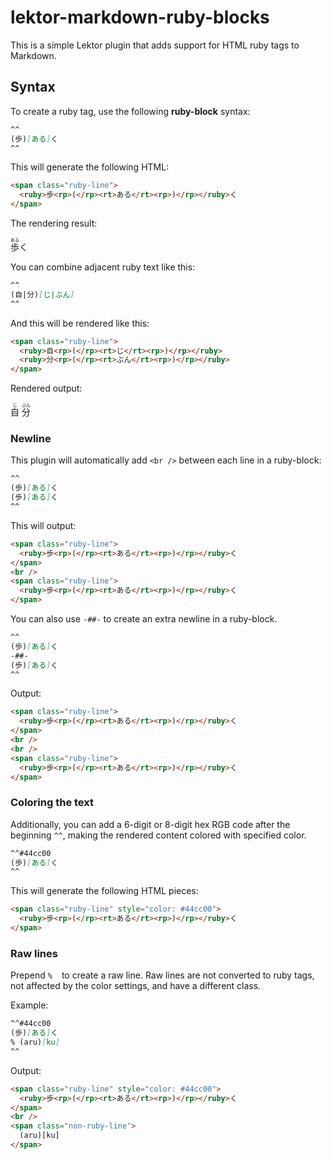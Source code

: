 # lektor-markdown-ruby-blocks

This is a simple Lektor plugin that adds support for
HTML ruby tags to Markdown.

## Syntax 

To create a ruby tag, use the following **ruby-block** syntax:

```markdown
^^
(歩)[ある]く
^^
```

This will generate the following HTML:
```html
<span class="ruby-line">
  <ruby>歩<rp>(</rp><rt>ある</rt><rp>)</rp></ruby>く
</span>
```

The rendering result:

<p>
<span class="ruby-line">
  <ruby>歩<rp>(</rp><rt>ある</rt><rp>)</rp></ruby>く
</span>
</p>

You can combine adjacent ruby text like this:
```markdown
^^
(自|分)[じ|ぶん]
^^
```

And this will be rendered like this:
```html
<span class="ruby-line">
  <ruby>自<rp>(</rp><rt>じ</rt><rp>)</rp></ruby>
  <ruby>分<rp>(</rp><rt>ぶん</rt><rp>)</rp></ruby>
</span>
```

Rendered output:

<span class="ruby-line">
  <ruby>自<rp>(</rp><rt>じ</rt><rp>)</rp></ruby>
  <ruby>分<rp>(</rp><rt>ぶん</rt><rp>)</rp></ruby>
</span>

### Newline

This plugin will automatically add `<br />` between each line in a ruby-block:
```markdown
^^
(歩)[ある]く
(歩)[ある]く
^^
```
This will output:
```html
<span class="ruby-line">
  <ruby>歩<rp>(</rp><rt>ある</rt><rp>)</rp></ruby>く
</span>
<br />
<span class="ruby-line">
  <ruby>歩<rp>(</rp><rt>ある</rt><rp>)</rp></ruby>く
</span>
```

You can also use `-##-` to create an extra newline in a ruby-block. 
```markdown
^^
(歩)[ある]く
-##-
(歩)[ある]く
^^
```

Output:
```html
<span class="ruby-line">
  <ruby>歩<rp>(</rp><rt>ある</rt><rp>)</rp></ruby>く
</span>
<br />
<br />
<span class="ruby-line">
  <ruby>歩<rp>(</rp><rt>ある</rt><rp>)</rp></ruby>く
</span>
```

### Coloring the text

Additionally, you can add a 6-digit or 8-digit hex RGB code 
after the beginning `^^`, making the rendered content colored 
with specified color.

```markdown
^^#44cc00
(歩)[ある]く
^^
```

This will generate the following HTML pieces:
```html
<span class="ruby-line" style="color: #44cc00">
  <ruby>歩<rp>(</rp><rt>ある</rt><rp>)</rp></ruby>く
</span>
```

### Raw lines
Prepend `% ` &nbsp;to create a raw line. Raw lines are not converted to ruby tags, 
not affected by the color settings, and have a different class.

Example:
```markdown
^^#44cc00
(歩)[ある]く
% (aru)[ku]
^^
```

Output:
```html
<span class="ruby-line" style="color: #44cc00">
  <ruby>歩<rp>(</rp><rt>ある</rt><rp>)</rp></ruby>く
</span>
<br />
<span class="non-ruby-line">
  (aru)[ku]
</span>
```
